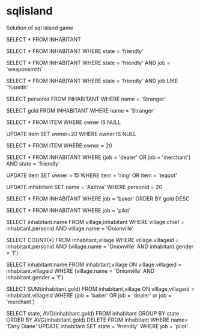 # sqlisland

Solution of sql island game

SELECT * FROM INHABITANT

SELECT * FROM INHABITANT WHERE state = 'friendly'

SELECT * FROM INHABITANT WHERE state = 'friendly' AND job = 'weaponsmith'

SELECT * FROM INHABITANT WHERE state = 'friendly' AND job LIKE '%smith'

SELECT personid FROM INHABITANT WHERE name = 'Stranger'

SELECT gold FROM INHABITANT WHERE name = 'Stranger'

SELECT * FROM ITEM WHERE owner IS NULL

UPDATE item SET owner=20 WHERE owner IS NULL

SELECT * FROM ITEM WHERE owner = 20

SELECT * FROM INHABITANT WHERE (job = 'dealer' OR job = 'merchant') AND state = 'friendly'

UPDATE item SET owner = 15 WHERE item = 'ring' OR item = 'teapot'

UPDATE inhabitant SET name = 'Astitva' WHERE personid = 20

SELECT * FROM INHABITANT WHERE job = 'baker' ORDER BY gold DESC

SELECT * FROM INHABITANT WHERE job = 'pilot'

SELECT inhabitant.name FROM village,inhabitant WHERE village.chief = inhabitant.personid AND village.name = 'Onionville'

SELECT COUNT(*) FROM inhabitant,village WHERE village.villageid = inhabitant.personid AND (village.name = 'Onionville' AND inhabitant.gender = 'f')

SELECT inhabitant.name FROM inhabitant,village ON village.villageid = inhabitant.villageid WHERE (village.name = 'Onionville' AND inhabitant.gender = 'f')

SELECT SUM(inhabitant.gold) FROM inhabitant,village ON village.villageid = inhabitant.villageid WHERE (job = 'baker' OR job = 'dealer' or job = 'merchant')

SELECT state, AVG(inhabitant.gold) FROM inhabitant GROUP BY state ORDER BY AVG(inhabitant.gold)
DELETE FROM inhabitant WHERE name= 'Dirty Diane'
UPDATE inhabitant SET state = 'friendly' WHERE job = 'pilot'
